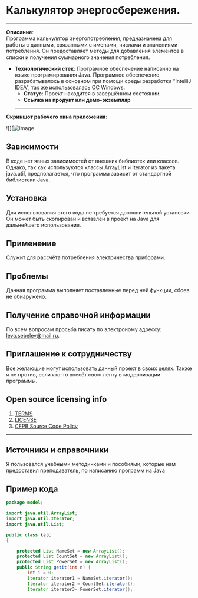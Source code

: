 # Калькулятор энергосбережения.
----------------

**Описание**:  
Программа калькулятор энергопотребления, предназначена для работы с данными, связанными с именами, числами и значениями потребления. Он предоставляет методы для добавления элементов в списки и получения суммарного значения потребления.

- **Технологический стек**: 
  Програмное обеспечение написанно на языке програмирования Java. Програмное обеспечение разрабатывалось в основном при помощи среды разработки "IntelliJ IDEA", так же использовалась ОС Windows.
  - **Статус**:  Проект находится в завершённом состоянии.
  - **Ссылка на продукт или демо-экземпляр**
  -------------

**Скриншот рабочего окна приложения**: 

![](![image](https://github.com/LevSebelev/docs-management-course/assets/113666462/9668b7f7-4c0b-4b7a-8176-4e7d9d5a09c2)




## Зависимости
В коде нет явных зависимостей от внешних библиотек или классов. Однако, так как используются классы ArrayList и Iterator из пакета java.util, предполагается, что программа зависит от стандартной библиотеки Java.

## Установка

Для использования этого кода не требуется дополнительной установки. Он может быть скопирован и вставлен в проект на Java для дальнейшего использования.

## Применение

Служит для рассчёта потребления электричества приборами.

## Проблемы

Данная программа выполняет поставленные перед ней функции, сбоев не обнаружено.

## Получение справочной информации

По всем вопросам просьба писать по электроному адрессу: leva.sebelev@mail.ru.


## Приглашение к сотрудничеству

Все желающие могут использовать данный проект в своих целях. 
Также я не против, если кто-то внесёт свою лепту в модернизации программы.

## Open source licensing info
1. [TERMS](TERMS.md)
2. [LICENSE](LICENSE)
3. [CFPB Source Code Policy](https://github.com/cfpb/source-code-policy/)


----

## Источники и справочники
Я пользовался учебными методичками и пособиями, которые нам предоставил преподаватель, по написанию программ на Java
## Пример кода 

```Java
package model;

import java.util.ArrayList;
import java.util.Iterator;
import java.util.List;

public class kalc
{

    protected List NameSet = new ArrayList();
    protected List CountSet = new ArrayList();
    protected List PowerSet = new ArrayList();
    public String getit(int n) {
        int i = 0;
        Iterator iterator1 = NameSet.iterator();
        Iterator iterator2 = CountSet.iterator();
        Iterator iterator3= PowerSet.iterator();

